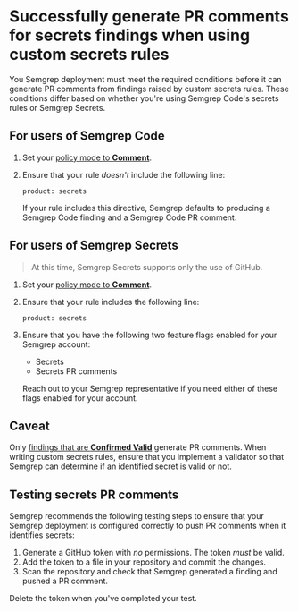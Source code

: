 # Successfully generate PR comments for secrets findings when using custom secrets rules

You Semgrep deployment must meet the required conditions before it can generate
PR comments from findings raised by custom secrets rules. These conditions
differ based on whether you're using Semgrep Code's secrets rules or Semgrep
Secrets.

## For users of Semgrep Code

1. Set your [policy mode to
   **Comment**](/semgrep-code/policies/#blocking-a-pr-or-mr-through-rule-modes).

2. Ensure that your rule *doesn't* include the following line:

    ```console
    product: secrets
    ```

    If your rule includes this directive, Semgrep defaults to producing a
    Semgrep Code finding and a Semgrep Code PR comment.

## For users of Semgrep Secrets

> At this time, Semgrep Secrets supports only the use of GitHub.

1. Set your [policy mode to
   **Comment**](/semgrep-code/policies/#blocking-a-pr-or-mr-through-rule-modes).

2. Ensure that your rule includes the following line:

    ```console
    product: secrets
    ```

3. Ensure that you have the following two feature flags enabled for your Semgrep
   account:

    * Secrets
    * Secrets PR comments

    Reach out to your Semgrep representative if you need either of these flags
    enabled for your account.

## Caveat

Only [findings that are **Confirmed
Valid**](/semgrep-secrets/getting-started/#validation) generate PR comments.
When writing custom secrets rules, ensure that you implement a validator so that
Semgrep can determine if an identified secret is valid or not.

## Testing secrets PR comments

Semgrep recommends the following testing steps to ensure that your Semgrep
deployment is configured correctly to push PR comments when it identifies
secrets:

1. Generate a GitHub token with *no* permissions. The token *must* be valid.
2. Add the token to a file in your repository and commit the changes.
3. Scan the repository and check that Semgrep generated a finding and pushed a
   PR comment.

Delete the token when you've completed your test.
